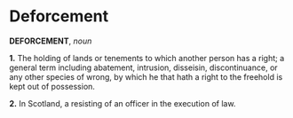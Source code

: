 # Deforcement

**DEFORCEMENT**, _noun_

**1.** The holding of lands or tenements to which another person has a right; a general term including abatement, intrusion, disseisin, discontinuance, or any other species of wrong, by which he that hath a right to the freehold is kept out of possession.

**2.** In Scotland, a resisting of an officer in the execution of law.